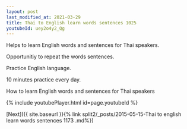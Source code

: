 ```yaml
---
layout: post
last_modified_at: 2021-03-29
title: Thai to English learn words sentences 1025 
youtubeId: uey2o4y2_Qg
---
```

 
 
Helps to learn English words and sentences for Thai speakers.

Opportunitiy to repeat the words sentences. 

Practice English language. 
 
10 minutes practice every day. 
 
How to learn English words and sentences for Thai speakers 
 
{% include youtubePlayer.html id=page.youtubeId %}
 
 
[Next]({{ site.baseurl }}{% link  split2/_posts/2015-05-15-Thai to english learn words sentences 1173 .md%})
 
